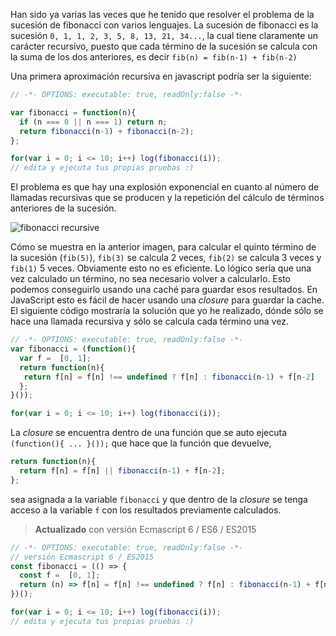 Han sido ya varias las veces que he tenido que resolver el problema de la sucesión de fibonacci con varios lenguajes. La sucesión de fibonacci es la sucesión `0, 1, 1, 2, 3, 5, 8, 13, 21, 34...`, la cual tiene claramente un carácter recursivo, puesto que cada término de la sucesión se calcula con la suma de los dos anteriores, es decir `fib(n) = fib(n-1) + fib(n-2)`

Una primera aproximación recursiva en javascript podría ser la siguiente:

```javascript
// -*- OPTIONS: executable: true, readOnly:false -*-

var fibonacci = function(n){
  if (n === 0 || n === 1) return n;
  return fibonacci(n-1) + fibonacci(n-2);
};

for(var i = 0; i <= 10; i++) log(fibonacci(i));
// edita y ejecuta tus propias pruebas :)
```

El problema es que hay una explosión exponencial en cuanto al número de llamadas recursivas que se producen y la repetición del cálculo de términos anteriores de la sucesión.

![fibonacci recursive](https://users.soe.ucsc.edu/~fire/dev-2008f-12/labs/lab8-Recursion-vs-Iteration/fib_5.png)

Cómo se muestra en la anterior imagen, para calcular el quinto término de la sucesión (`fib(5)`), `fib(3)` se calcula 2 veces, `fib(2)` se calcula 3 veces y `fib(1)` 5 veces. Obviamente esto no es eficiente. Lo lógico sería que una vez calculado un término, no sea necesario volver a calcularlo. Esto podemos conseguirlo usando una caché para guardar esos resultados. En JavaScript esto es fácil de hacer usando una *closure* para guardar la cache.
El siguiente código mostraría la solución que yo he realizado, dónde sólo se hace una llamada recursiva y sólo se calcula cada término una vez.

```javascript
// -*- OPTIONS: executable: true, readOnly:false -*-
var fibonacci = (function(){
  var f =  [0, 1];
  return function(n){
   return f[n] = f[n] !== undefined ? f[n] : fibonacci(n-1) + f[n-2]
  };
}());

for(var i = 0; i <= 10; i++) log(fibonacci(i));
```

La *closure* se encuentra dentro de una función que se auto ejecuta `(function(){ ... }());` que hace que la función que devuelve,
```javascript
return function(n){
  return f[n] = f[n] || fibonacci(n-1) + f[n-2];
};
```
sea asignada a la variable `fibonacci` y que dentro de la *closure* se tenga acceso a la variable `f` con los resultados previamente calculados.

> **Actualizado** con versión Ecmascript 6 / ES6 / ES2015


```javascript
// -*- OPTIONS: executable: true, readOnly:false -*-
// versión Ecmascript 6 / ES2015
const fibonacci = (() => {
  const f =  [0, 1];
  return (n) => f[n] = f[n] !== undefined ? f[n] : fibonacci(n-1) + f[n-2];
})();

for(var i = 0; i <= 10; i++) log(fibonacci(i));
// edita y ejecuta tus propias pruebas :)
```



